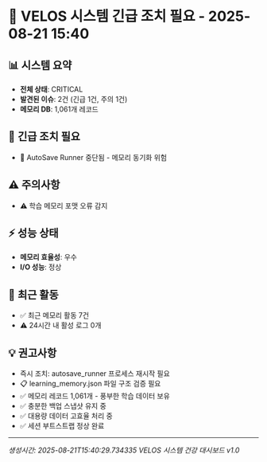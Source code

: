 # 🚨 VELOS 시스템 긴급 조치 필요 - 2025-08-21 15:40

## 📊 시스템 요약
- **전체 상태**: CRITICAL
- **발견된 이슈**: 2건 (긴급 1건, 주의 1건)
- **메모리 DB**: 1,061개 레코드

## 🚨 긴급 조치 필요
- 🚨 AutoSave Runner 중단됨 - 메모리 동기화 위험

## ⚠️ 주의사항
- ⚠️ 학습 메모리 포맷 오류 감지

## ⚡ 성능 상태
- **메모리 효율성**: 우수
- **I/O 성능**: 정상

## 🔄 최근 활동
- ✅ 최근 메모리 활동 7건
- ⚠️ 24시간 내 활성 로그 0개

## 💡 권고사항
- 즉시 조치: autosave_runner 프로세스 재시작 필요
- 📋 learning_memory.json 파일 구조 검증 필요
- ✅ 메모리 레코드 1,061개 - 풍부한 학습 데이터 보유
- ✅ 충분한 백업 스냅샷 유지 중
- ✅ 대용량 데이터 고효율 처리 중
- ✅ 세션 부트스트랩 정상 완료

---
*생성시간: 2025-08-21T15:40:29.734335*
*VELOS 시스템 건강 대시보드 v1.0*